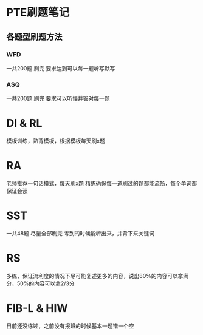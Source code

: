 # PTE刷题笔记

## 各题型刷题方法

### WFD

一共200题 刷完 要求达到可以每一题听写默写

### ASQ

一共200题 刷完 要求可以听懂并答对每一题

# DI & RL

模板训练，熟背模板，根据模板每天刷x题

# RA

老师推荐一句话模式，每天刷x题 精练确保每一道刷过的题都能流畅，每个单词都保证会读

# SST

一共48题 尽量全部刷完 考到的时候能听出来，并背下来关键词

# RS

多练，保证流利度的情况下尽可能复述更多的内容，说出80%的内容可以拿满分，50%的内容可以拿2/3分

# FIB-L & HIW

目前还没练过，之前没有报班的时候基本一题错一个空
